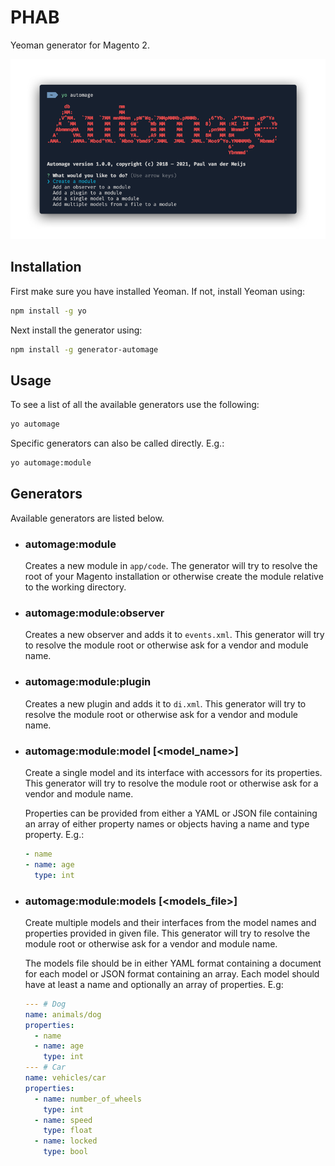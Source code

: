 # PHAB

Yeoman generator for Magento 2.

![Automage](./media/automage.png)

## Installation

First make sure you have installed Yeoman. If not, install Yeoman using:

```bash
npm install -g yo
```

Next install the generator using:

```bash
npm install -g generator-automage
```

## Usage

To see a list of all the available generators use the following:

```bash
yo automage
```

Specific generators can also be called directly. E.g.:

```bash
yo automage:module
```

## Generators

Available generators are listed below.

* ### automage:module

  Creates a new module in `app/code`. The generator will try to resolve the root of your Magento installation or otherwise create the module relative to the working directory.

* ### automage:module:observer

  Creates a new observer and adds it to `events.xml`. This generator will try to resolve the module root or otherwise ask for a vendor and module name.

* ### automage:module:plugin

  Creates a new plugin and adds it to `di.xml`. This generator will try to resolve the module root or otherwise ask for a vendor and module name.

* ### automage:module:model [<model_name>]

  Create a single model and its interface with accessors for its properties. This generator will try to resolve the module root or otherwise ask for a vendor and module name.

  Properties can be provided from either a YAML or JSON file containing an array of either property names or objects having a name and type property. E.g.:

  ```yaml
  - name
  - name: age
    type: int
  ```

* ### automage:module:models [<models_file>]

  Create multiple models and their interfaces from the model names and properties provided in given file. This generator will try to resolve the module root or otherwise ask for a vendor and module name.

  The models file should be in either YAML format containing a document for each model or JSON format containing an array. Each model should have at least a name and optionally an array of properties. E.g:

  ```yaml
  --- # Dog
  name: animals/dog
  properties:
    - name
    - name: age
      type: int
  --- # Car
  name: vehicles/car
  properties:
    - name: number_of_wheels
      type: int
    - name: speed
      type: float
    - name: locked
      type: bool
  ```
